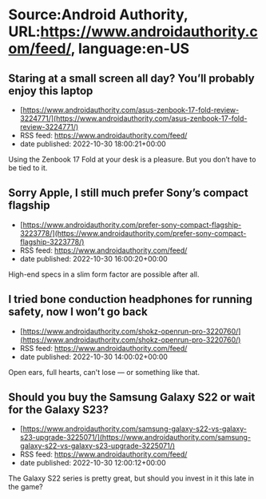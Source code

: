 # Source:Android Authority, URL:https://www.androidauthority.com/feed/, language:en-US

## Staring at a small screen all day? You’ll probably enjoy this laptop
 - [https://www.androidauthority.com/asus-zenbook-17-fold-review-3224771/](https://www.androidauthority.com/asus-zenbook-17-fold-review-3224771/)
 - RSS feed: https://www.androidauthority.com/feed/
 - date published: 2022-10-30 18:00:21+00:00

Using the Zenbook 17 Fold at your desk is a pleasure. But you don’t have to be tied to it.

## Sorry Apple, I still much prefer Sony’s compact flagship
 - [https://www.androidauthority.com/prefer-sony-compact-flagship-3223778/](https://www.androidauthority.com/prefer-sony-compact-flagship-3223778/)
 - RSS feed: https://www.androidauthority.com/feed/
 - date published: 2022-10-30 16:00:20+00:00

High-end specs in a slim form factor are possible after all.

## I tried bone conduction headphones for running safety, now I won’t go back
 - [https://www.androidauthority.com/shokz-openrun-pro-3220760/](https://www.androidauthority.com/shokz-openrun-pro-3220760/)
 - RSS feed: https://www.androidauthority.com/feed/
 - date published: 2022-10-30 14:00:02+00:00

Open ears, full hearts, can't lose — or something like that.

## Should you buy the Samsung Galaxy S22 or wait for the Galaxy S23?
 - [https://www.androidauthority.com/samsung-galaxy-s22-vs-galaxy-s23-upgrade-3225071/](https://www.androidauthority.com/samsung-galaxy-s22-vs-galaxy-s23-upgrade-3225071/)
 - RSS feed: https://www.androidauthority.com/feed/
 - date published: 2022-10-30 12:00:12+00:00

The Galaxy S22 series is pretty great, but should you invest in it this late in the game?

